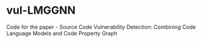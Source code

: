 # vul-LMGGNN
Code for the paper - Source Code Vulnerability Detection: Combining Code Language Models and Code Property Graph
